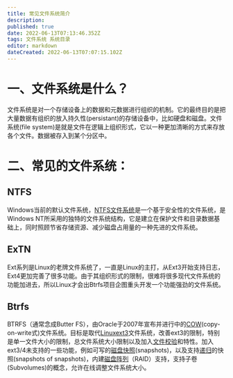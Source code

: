 ```yaml
---
title: 常见文件系统简介
description: 
published: true
date: 2022-06-13T07:13:46.352Z
tags: 文件系统 系统目录
editor: markdown
dateCreated: 2022-06-13T07:07:15.102Z
---
```


# 一、文件系统是什么？

文件系统是对一个存储设备上的数据和元数据进行组织的机制。它的最终目的是把大量数据有组织的放入持久性(persistant)的存储设备中，比如硬盘和磁盘。文件系统(file system)是就是文件在逻辑上组织形式，它以一种更加清晰的方式来存放各个文件。数据被存入到某个分区中。

# 二、常见的文件系统：
## NTFS
Windows当前的默认文件系统，[NTFS文件系统](https://baike.baidu.com/item/NTFS文件系统)是一个基于安全性的文件系统，是Windows NT所采用的独特的文件系统结构，它是建立在保护文件和目录数据基础上，同时照顾节省存储资源、减少磁盘占用量的一种先进的文件系统。

## ExTN
Ext系列是Linux的老牌文件系统了，一直是Linux的主打，从Ext3开始支持日志，Ext4更加完善了很多功能。由于其组织形式的限制，很难将很多现代文件系统的功能加进去，所以Linux才会出Btrfs项目企图重头开发一个功能强劲的文件系统。

## Btrfs
BTRFS（通常念成Butter FS），由Oracle于2007年宣布并进行中的[COW](https://baike.baidu.com/item/COW/3695670)(copy-on-write式)文件系统。目标是取代[Linux](https://baike.baidu.com/item/Linux/27050)[ext3](https://baike.baidu.com/item/ext3/822591)文件系统，改善ext3的限制，特别是单一文件大小的限制，总文件系统大小限制以及加入[文件校验](https://baike.baidu.com/item/文件校验/3409194)和特性。加入ext3/4未支持的一些功能，例如可写的[磁盘快照](https://baike.baidu.com/item/磁盘快照/10510314)(snapshots)，以及支持[递归](https://baike.baidu.com/item/递归/1740695)的快照(snapshots of snapshots)，内建[磁盘阵列](https://baike.baidu.com/item/磁盘阵列/1149823)（RAID）支持，支持子卷(Subvolumes)的概念，允许在线调整文件系统大小。